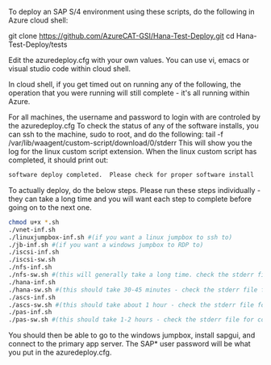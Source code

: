 To deploy an SAP S/4 environment using these scripts, do the following in Azure cloud shell:

git clone https://github.com/AzureCAT-GSI/Hana-Test-Deploy.git
cd Hana-Test-Deploy/tests

Edit the azuredeploy.cfg with your own values.  You can use vi, emacs or visual studio code within cloud shell.

In cloud shell, if you get timed out on running any of the following, the operation that you were running will still complete - it's all running within Azure.  

For all machines, the username and password to login with are controled by the azuredeploy.cfg
To check the status of any of the software installs, you can ssh to the machine, sudo to root, and do the following:
tail -f /var/lib/waagent/custom-script/download/0/stderr
This will show you the log for the linux custom script extension.  When the linux custom script has completed, it should print out:

```bash
software deploy completed.  Please check for proper software install
```

To actually deploy, do the below steps.  Please run these steps individually - they can take a long time and you will want each step to complete before going on to the next one.

```bash
chmod u+x *.sh
./vnet-inf.sh
./linuxjumpbox-inf.sh #(if you want a linux jumpbox to ssh to)
./jb-inf.sh #(if you want a windows jumpbox to RDP to)
./iscsi-inf.sh
./iscsi-sw.sh
./nfs-inf.sh
./nfs-sw.sh #(this will generally take a long time. check the stderr file)
./hana-inf.sh
./hana-sw.sh #(this should take 30-45 minutes - check the stderr file for completion)
./ascs-inf.sh
./ascs-sw.sh #(this should take about 1 hour - check the stderr file for completion)
./pas-inf.sh
./pas-sw.sh #(this should take 1-2 hours - check the stderr file for completion)
```

You should then be able to go to the windows jumpbox, install sapgui, and connect to the primary app server.  The SAP* user password will be what you put in the azuredeploy.cfg.
